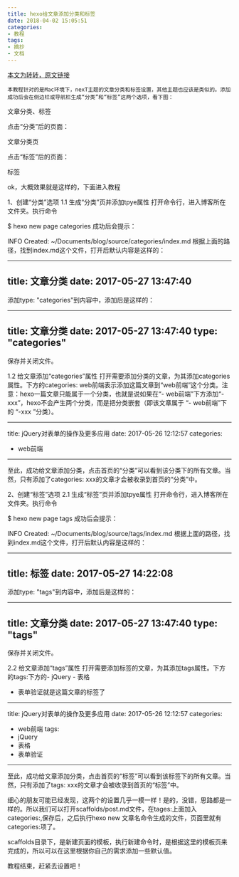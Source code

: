 ```yaml
---
title: hexo给文章添加分类和标签
date: 2018-04-02 15:05:51
categories:
- 教程
tags:
- 摘抄
- 文档
---
```

[本文为转转，原文链接](https://linlif.github.io/2017/05/27/Hexo%E4%BD%BF%E7%94%A8%E6%94%BB%E7%95%A5-%E6%B7%BB%E5%8A%A0%E5%88%86%E7%B1%BB%E5%8F%8A%E6%A0%87%E7%AD%BE/)

<!--read more-->
    本教程针对的是Mac环境下，nexT主题的文章分类和标签设置，其他主题也应该是类似的。添加成功后会在侧边栏或导航栏生成“分类”和“标签”这两个选项，看下图：

文章分类、标签

点击“分类”后的页面：

文章分类页

点击“标签”后的页面：

标签

ok，大概效果就是这样的，下面进入教程

1、创建“分类”选项
1.1 生成“分类”页并添加tpye属性
打开命令行，进入博客所在文件夹。执行命令

$ hexo new page categories
成功后会提示：

INFO  Created: ~/Documents/blog/source/categories/index.md
根据上面的路径，找到index.md这个文件，打开后默认内容是这样的：

---
title: 文章分类
date: 2017-05-27 13:47:40
---
添加type: "categories"到内容中，添加后是这样的：

---
title: 文章分类
date: 2017-05-27 13:47:40
type: "categories"
---
保存并关闭文件。

1.2 给文章添加“categories”属性
打开需要添加分类的文章，为其添加categories属性。下方的categories: web前端表示添加这篇文章到“web前端”这个分类。注意：hexo一篇文章只能属于一个分类，也就是说如果在“- web前端”下方添加“-xxx”，hexo不会产生两个分类，而是把分类嵌套（即该文章属于 “- web前端”下的 “-xxx ”分类）。

---
title: jQuery对表单的操作及更多应用
date: 2017-05-26 12:12:57
categories: 
- web前端
---
至此，成功给文章添加分类，点击首页的“分类”可以看到该分类下的所有文章。当然，只有添加了categories: xxx的文章才会被收录到首页的“分类”中。

2、创建“标签”选项
2.1 生成“标签”页并添加tpye属性
打开命令行，进入博客所在文件夹。执行命令

$ hexo new page tags
成功后会提示：

INFO  Created: ~/Documents/blog/source/tags/index.md
根据上面的路径，找到index.md这个文件，打开后默认内容是这样的：

---
title: 标签
date: 2017-05-27 14:22:08
---
添加type: "tags"到内容中，添加后是这样的：

---
title: 文章分类
date: 2017-05-27 13:47:40
type: "tags"
---
保存并关闭文件。

2.2 给文章添加“tags”属性
打开需要添加标签的文章，为其添加tags属性。下方的tags:下方的- jQuery - 表格
- 表单验证就是这篇文章的标签了

---
title: jQuery对表单的操作及更多应用
date: 2017-05-26 12:12:57
categories: 
- web前端
tags:
- jQuery
- 表格
- 表单验证
---
至此，成功给文章添加分类，点击首页的“标签”可以看到该标签下的所有文章。当然，只有添加了tags: xxx的文章才会被收录到首页的“标签”中。

细心的朋友可能已经发现，这两个的设置几乎一模一样！是的，没错，思路都是一样的。所以我们可以打开scaffolds/post.md文件，在tages:上面加入categories:,保存后，之后执行hexo new 文章名命令生成的文件，页面里就有categories:项了。

scaffolds目录下，是新建页面的模板，执行新建命令时，是根据这里的模板页来完成的，所以可以在这里根据你自己的需求添加一些默认值。

教程结束，赶紧去设置吧！
